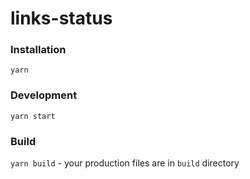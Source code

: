 # links-status

### Installation
`yarn`

### Development
`yarn start`

### Build
`yarn build` - your production files are in `build` directory


